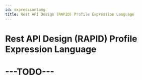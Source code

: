 ```yaml
---
id: expressionlang
title: Rest API Design (RAPID) Profile Expression Language
---
```



# Rest API Design (RAPID) Profile Expression Language

# ---TODO---
